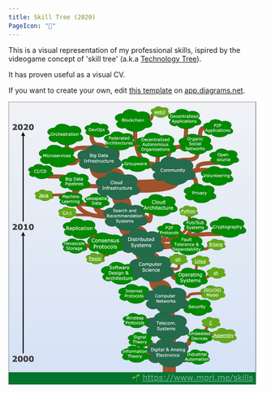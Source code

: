 ```yaml
---
title: Skill Tree (2020)
PageIcon: "🌳"
---
```


This is a visual representation of my professional skills, ispired by the videogame concept of 'skill tree' (a.k.a [Technology Tree](https://en.wikipedia.org/wiki/Technology_tree)).

It has proven useful as a visual CV.

If you want to create your own, edit [this template](./skill_tree.drawio) on [app.diagrams.net](https://app.diagrams.net/).  

![Marco's Skill Tree (2020)](./skill_tree.jpg)
